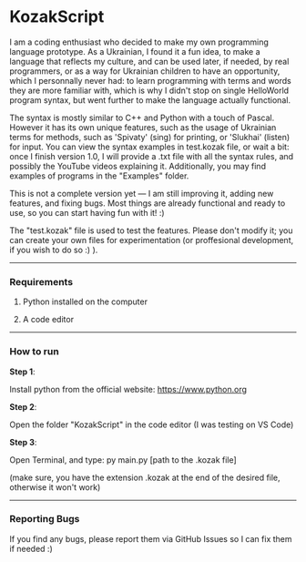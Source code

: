 # KozakScript

I am a coding enthusiast who decided to make my own programming language prototype. As a Ukrainian, I found it a fun idea, to make a language that reflects my culture, and can be used later, if needed, by real programmers, or as a way for Ukrainian children to have an opportunity, which I personnally never had: to learn programming with terms and words they are more familiar with, which is why I didn't stop on single HelloWorld program syntax, but went further to make the language actually functional.

The syntax is mostly similar to C++ and Python with a touch of Pascal. However it has its own unique features, such as the usage of Ukrainian terms for methods, such as 'Spivaty' (sing) for printing, or 'Slukhai' (listen) for input. You can view the syntax examples in test.kozak file, or wait a bit: once I finish version 1.0, I will provide a .txt file with all the syntax rules, and possibly the YouTube videos explaining it. Additionally, you may find examples of programs in the "Examples" folder.

This is not a complete version yet — I am still improving it, adding new features, and fixing bugs. Most things are already functional and ready to use, so you can start having fun with it! :)

The "test.kozak" file is used to test the features. Please don't modify it; you can create your own files for experimentation (or proffesional development, if you wish to do so :) ).

___

### Requirements

1. Python installed on the computer

2. A code editor

___

### How to run

**Step 1**:

Install python from the official website: https://www.python.org

**Step 2**:

Open the folder "KozakScript" in the code editor (I was testing on VS Code)

**Step 3**:

Open Terminal, and type: py main.py [path to the .kozak file] 

(make sure, you have the extension .kozak at the end of the desired file, otherwise it won't work)

____

### Reporting Bugs

If you find any bugs, please report them via GitHub Issues so I can fix them if needed :)

